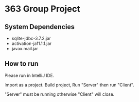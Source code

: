 # 363 Group Project
## System Dependencies
- sqlite-jdbc-3.7.2.jar
- activation-jaf1.1.1.jar
- javax.mail.jar


## How to run
Please run in IntelliJ IDE. 

Import as a project.
Build project, Run "Server" then run "Client".


"Server" must be running otherwise "Client" will close.
